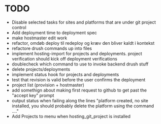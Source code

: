 # TODO #
- Disable selected tasks for sites and platforms that are under git project control
- Add deployment time to deployment spec
- make hostmaster edit work
- refactor, omdøb deploy til redeploy og kræv den bliver kaldt i kontekst
- refactore drush commands up into files
- implement hosting-import for projects and deployments. project verification should kick off deployment verifications
- doublecheck which command to use to invoke backend drush stuff
- delete projects/deployments
- implement status hook for projects and deployments
- test that revision is valid before the user confirms the deployment
- project list (provision + hostmaster)
- add somethign about making first request to github to get past the "accept key" prompt
- output status when failing along the lines "platform created, no site installed, you should probably delete the platform using the command ...."
- Add Projects to menu when hosting_git_project is installed
